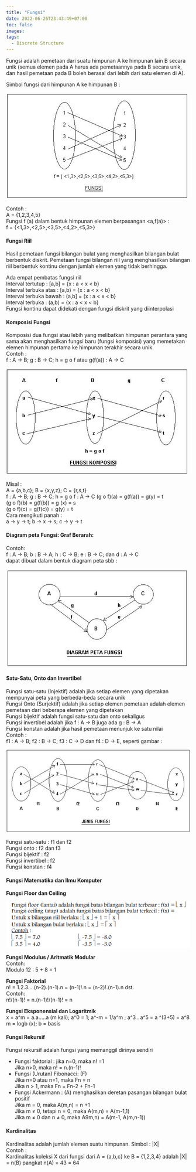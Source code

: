 ```yaml
---
title: "Fungsi"
date: 2022-06-26T23:43:49+07:00
toc: false
images:
tags:
  - Discrete Structure
---
```


Fungsi adalah pemetaan dari suatu himpunan A ke himpunan lain B secara unik (semua elemen pada A harus ada pemetaannya pada B secara unik, dan hasil pemetaan pada B boleh berasal dari lebih dari satu elemen di A).  
  
Simbol fungsi dari himpunan A ke himpunan B : 

![Fungsi](/assets/m3-fungsi.jpg)

Contoh :  
A = {1,2,3,4,5}  
Fungsi f (a) dalam bentuk himpunan elemen berpasangan <a,f(a)> :  
f = {<1,3>,<2,5>,<3,5>,<4,2>,<5,3>}  

#### Fungsi Riil
Hasil pemetaan fungsi bilangan bulat yang menghasilkan bilangan bulat berbentuk diskrit. Pemetaan fungsi bilangan riil yang menghasilkan bilangan riil berbentuk kontinu dengan jumlah elemen yang tidak berhingga.  
  
Ada empat pembatas fungsi riil  
Interval tertutup : [a,b] = {x : a < x < b}  
Interval terbuka atas : [a,b) = {x : a < x < b}  
Interval terbuka bawah : (a,b] = (x : a < x < b}  
Interval terbuka : (a,b) = {x : a < x < b}  
Fungsi kontinu dapat didekati dengan fungsi diskrit yang diinterpolasi 

#### Komposisi Fungsi
Komposisi dua fungsi atau lebih yang melibatkan himpunan perantara yang sama akan menghasilkan fungsi baru (fungsi komposisi) yang memetakan elemen himpunan pertama ke himpunan terakhir secara unik.  
Contoh :  
f : A → B; g : B → C; h = g o f atau g(f(a)) : A → C  

![FK](/assets/m3-fungsi-komposisi.jpg)

Misal :  
A = {a,b,c}; B = {x,y,z}; C = {r,s,t}  
f : A → B; g : B → C; h = g o f : A → C 
(g o f)(a) = g(f(a)) = g(y) = t  
(g o f)(b) = g(f(b)) = g (x) = s  
(g o f)(c) = g(f(c)) = g(y) = t  
Cara mengikuti panah :  
a → y → t; b → x → s; c → y → t  

#### Diagram peta Fungsi: Graf Berarah:
Contoh:  
f : A → B; b : B → A; h : C → B; e : B → C; dan d : A → C  
dapat dibuat dalam bentuk diagram peta sbb :  

![Diagram](/assets/m3-diagram.jpg)

#### Satu-Satu, Onto dan Invertibel
Fungsi satu-satu (Injektif) adalah jika setiap elemen yang dipetakan mempunyai peta yang berbeda-beda secara unik  
Fungsi Onto (Surjektif) adalah jika setiap elemen pemetaan adalah elemen pemetaan dari beberapa elemen yang dipetakan  
Fungsi bijektif adalah fungsi satu-satu dan onto sekaligus  
Fungsi invertibel adalah jika f : A → B juga ada g : B → A  
Fungsi konstan adalah jika hasil pemetaan menunjuk ke satu nilai  
Contoh :  
f1 : A → B; f2 : B → C; f3 : C → D dan f4 : D → E, seperti gambar :  

![Jenis Fungsi](/assets/m3-jenis-fungsi.jpg)

Fungsi satu-satu : f1 dan f2  
Fungsi onto : f2 dan f3  
Fungsi bijektif : f2  
Fungsi invertibel : f2  
Fungsi konstan : f4  

#### Fungsi Matematika dan Ilmu Komputer
**Fungsi Floor dan Ceiling**  

![Floor](/assets/m3-floor.png)

**Fungsi Modulus / Aritmatik Modular**  
Contoh:  
Modulo 12 : 5 + 8 = 1  

**Fungsi Faktorial**  
n! = 1.2.3….(n-2).(n-1).n = (n-1)!.n = (n-2)!.(n-1).n dst.  
Contoh:  
n!/(n-1)! = n.(n-1)!/(n-1)! = n  

**Fungsi Eksponensial dan Logaritmik**  
x = a^m = a.a…..a (m kali); a^0 = 1; a^-m = 1/a^m ; a^3 . a^5 = a ^(3+5) = a^8  
m = logb (x); b = basis  

#### Fungsi Rekursif
Fungsi rekursif adalah fungsi yang memanggil dirinya sendiri  
- Fungsi faktorial : jika n=0, maka n! =1  
 Jika n>0, maka n! = n.(n-1)!  
- Fungsi (Urutan) Fibonacci: (F)  
 Jika n=0 atau n=1, maka Fn = n  
 Jika n > 1, maka Fn = Fn-2 + Fn-1  
- Fungsi Ackermann : (A) menghasilkan deretan pasangan bilangan bulat positif  
 Jika m = 0, maka A(m,n) = n +1  
 Jika m ≠ 0, tetapi n = 0, maka A(m,n) = A(m-1,1)  
 Jika m ≠ 0 dan n ≠ 0, maka A9m,n) = A(m-1, A(m,n-1))  

#### Kardinalitas
Kardinalitas adalah jumlah elemen suatu himpunan. Simbol : |X|  
Contoh :  
Kardinalitas koleksi X dari fungsi dari A = {a,b,c} ke B = {1,2,3,4} adalah |X| = n(B) pangkat n(A) = 43 = 64  